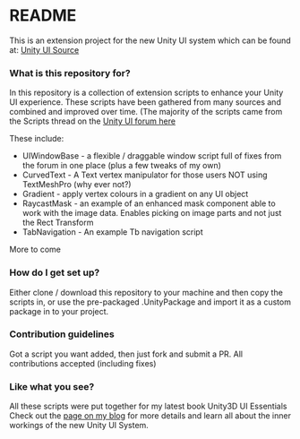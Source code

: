 # README #

This is an extension project for the new Unity UI system which can be found at:
[Unity UI Source](https://bitbucket.org/Unity-Technologies/ui)

### What is this repository for? ###

In this repository is a collection of extension scripts to enhance your Unity UI experience. These scripts have been gathered from many sources and combined and improved over time.
(The majority of the scripts came from the Scripts thread on the [Unity UI forum here](http://bit.ly/UnityUIScriptsForumPost)

These include:
* UIWindowBase - a flexible / draggable window script full of fixes from the forum in one place (plus a few tweaks of my own)
* CurvedText - A Text vertex manipulator for those users NOT using TextMeshPro (why ever not?)
* Gradient - apply vertex colours in a gradient on any UI object
* RaycastMask - an example of an enhanced mask component able to work with the image data. Enables picking on image parts and not just the Rect Transform
* TabNavigation - An example Tb navigation script

More to come

### How do I get set up? ###

Either clone / download this repository to your machine and then copy the scripts in, or use the pre-packaged .UnityPackage and import it as a custom package in to your project.

### Contribution guidelines ###

Got a script you want added, then just fork and submit a PR.  All contributions accepted (including fixes)

### Like what you see? ###

All these scripts were put together for my latest book Unity3D UI Essentials
Check out the [page on my blog](http://bit.ly/Unity3DUIEssentials) for more details and learn all about the inner workings of the new Unity UI System.